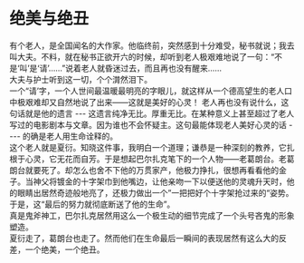 # 绝美与绝丑
  
有个老人，是全国闻名的大作家。他临终前，突然感到十分难受，秘书就说；我去叫大夫。不料，就在秘书正欲开六的时候，却听到老人极艰难地说了一句：“不是‘叫’是‘请’……”说着老人就昏迷过去，而且再也没有醒来……  
大夫与护士听到这一切，个个潸然泪下。  
一个“请’字，一个人世间最温暖最明亮的字眼儿，就这样从一个德高望生的老人口中极艰难却又自然地说了出来——这就是美好的心灵！ 
老人再也没有说什么，这句话就是他的遗言 --- 这遗言纯净无比。厚重无比。在某种意义上甚至超过了老人写过的电影剧本与文章。因为谁也不会怀疑主。这句最能体现老人美好心灵的话 ---- 的确是老人用生命诠释的。  
这个老人就是夏衍。知晓这件事，我明白一个道理；谦恭是一种深刻的教养，它扎根于心灵，它无花而自芳。于是想起巴尔扎克笔下的一个人物——老葛朗台。老葛朗台就要死了。却怎么也舍不下他的万贯家产，他极力挣扎，很想再看看他的金子。当神父将镀金的十字架巾到他嘴边，让他亲吻一下以便送他的灵魂升天时，他的眼睛出居然奇迹般地亮了，还极力做出一个”一把把好个十字架抢过来的“姿势。于是，这“最后的努力就彻底断送了他的生命”。  
真是鬼斧神工，巴尔扎克居然用这么一个极生动的细节完成了一个头号吝鬼的形象塑造。  
夏衍走了，葛朗台也走了。然而他们在生命最后一瞬间的表现居然有这么大的反差，一个绝美，一个绝丑。
  